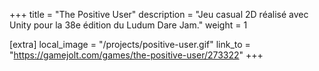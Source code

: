 +++
title = "The Positive User"
description = "Jeu casual 2D réalisé avec Unity pour la 38e édition du Ludum Dare Jam."
weight = 1

[extra]
local_image = "/projects/positive-user.gif"
link_to = "https://gamejolt.com/games/the-positive-user/273322"
+++
